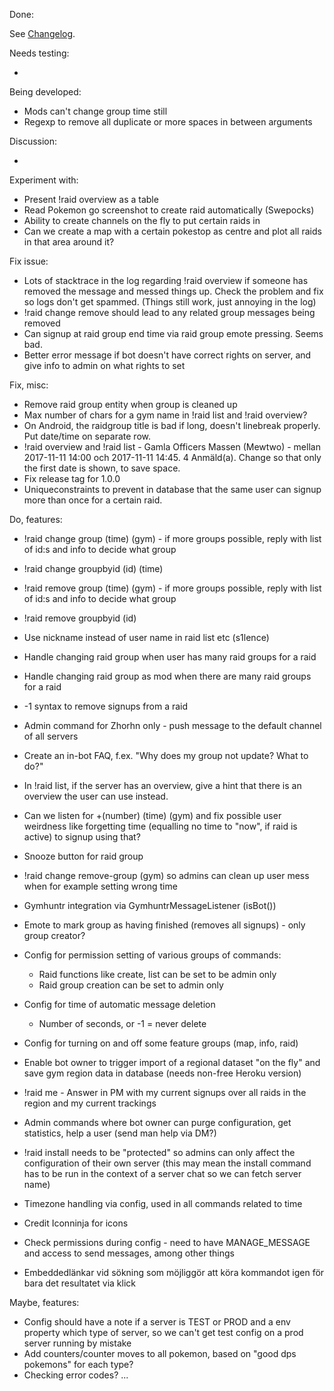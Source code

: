 Done:

See [Changelog](CHANGELOG.md).

Needs testing:

-

Being developed:
* Mods can't change group time still
* Regexp to remove all duplicate or more spaces in between arguments

Discussion:

- 

Experiment with:

* Present !raid overview as a table
* Read Pokemon go screenshot to create raid automatically (Swepocks)
* Ability to create channels on the fly to put certain raids in
* Can we create a map with a certain pokestop as centre and plot all raids in that area around it?

Fix issue:

* Lots of stacktrace in the log regarding !raid overview if someone has removed the message and messed things up.
Check the problem and fix so logs don't get spammed. (Things still work, just annoying in the log)
* !raid change remove should lead to any related group messages being removed
* Can signup at raid group end time via raid group emote pressing. Seems bad.
* Better error message if bot doesn't have correct rights on server, and give info to admin on what rights
to set

Fix, misc:
* Remove raid group entity when group is cleaned up
* Max number of chars for a gym name in !raid list and !raid overview?
* On Android, the raidgroup title is bad if long, doesn't linebreak properly. Put date/time on separate row.
* !raid overview and !raid list - Gamla Officers Massen (Mewtwo) - mellan 2017-11-11 14:00 och 2017-11-11 14:45. 4 Anmäld(a). Change so that
only the first date is shown, to save space.
* Fix release tag for 1.0.0
* Uniqueconstraints to prevent in database that the same user can signup more than once for a certain raid.

Do, features:

* !raid change group (time) (gym) - if more groups possible, reply with list of id:s and info to decide what group
* !raid change groupbyid (id) (time)
* !raid remove group (time) (gym) - if more groups possible, reply with list of id:s and info to decide what group
* !raid remove groupbyid (id)
* Use nickname instead of user name in raid list etc (s1lence)
* Handle changing raid group when user has many raid groups for a raid
* Handle changing raid group as mod when there are many raid groups for a raid
* -1 syntax to remove signups from a raid
* Admin command for Zhorhn only - push message to the default channel of all servers
* Create an in-bot FAQ, f.ex. "Why does my group not update? What to do?"
* In !raid list, if the server has an overview, give a hint that there is an overview the user can use instead.
* Can we listen for +(number) (time) (gym) and fix possible user weirdness like forgetting 
time (equalling no time to "now", if raid is active) to signup using that?
* Snooze button for raid group
* !raid change remove-group (gym) so admins can clean up user mess when for example setting
wrong time

* Gymhuntr integration via GymhuntrMessageListener (isBot())
* Emote to mark group as having finished (removes all signups) - only group creator?
* Config for permission setting of various groups of commands:
    * Raid functions like create, list can be set to be admin only
    * Raid group creation can be set to admin only
* Config for time of automatic message deletion
    * Number of seconds, or -1 = never delete
* Config for turning on and off some feature groups (map, info, raid)
* Enable bot owner to trigger import of a regional dataset "on the fly" and save gym region data in database 
(needs non-free Heroku version)
* !raid me - Answer in PM with my current signups over all raids in the region and my current trackings 
* Admin commands where bot owner can purge configuration, get statistics, help a user (send man help via DM?)
* !raid install needs to be "protected" so admins can only affect the configuration of their own server
(this may mean the install command has to be run in the context of a server chat so we can fetch server name)
* Timezone handling via config, used in all commands related to time
* Credit Iconninja for icons
* Check permissions during config - need to have MANAGE_MESSAGE and access to send messages, among other things
* Embeddedlänkar vid sökning som möjliggör att köra kommandot igen för bara det resultatet via klick

Maybe, features:

* Config should have a note if a server is TEST or PROD and a env property which type of server,
so we can't get test config on a prod server running by mistake
* Add counters/counter moves to all pokemon, based on "good dps pokemons" for each type?
* Checking error codes?
...
